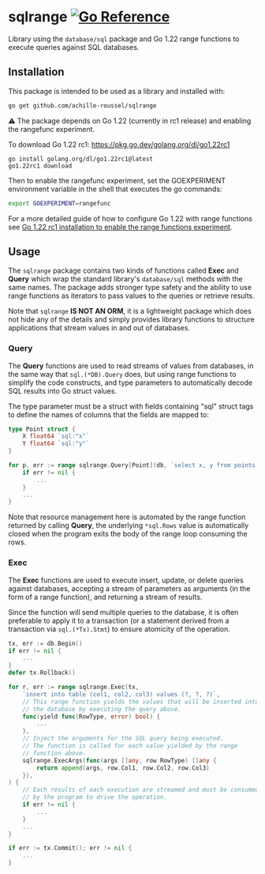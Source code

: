 # sqlrange [![Go Reference](https://pkg.go.dev/badge/github.com/achille-roussel/sqlrange.svg)](https://pkg.go.dev/github.com/achille-roussel/sqlrange)

[go1.22rc1]: https://gist.github.com/achille-roussel/5a9afe81c91891de4fad0bfe0965a9ea

Library using the `database/sql` package and Go 1.22 range functions to execute
queries against SQL databases.

## Installation

This package is intended to be used as a library and installed with:
```sh
go get github.com/achille-roussel/sqlrange
```

:warning: The package depends on Go 1.22 (currently in rc1 release) and
enabling the rangefunc experiment.

To download Go 1.22 rc1: https://pkg.go.dev/golang.org/dl/go1.22rc1
```
go install golang.org/dl/go1.22rc1@latest
go1.22rc1 download
```
Then to enable the rangefunc experiment, set the GOEXPERIMENT environment
variable in the shell that executes the go commands:
```sh
export GOEXPERIMENT=rangefunc
```

For a more detailed guide of how to configure Go 1.22 with range functions see
[Go 1.22 rc1 installation to enable the range functions experiment][go1.22rc1].

## Usage

The `sqlrange` package contains two kinds of functions called **Exec** and
**Query** which wrap the standard library's `database/sql` methods with the
same names. The package adds stronger type safety and the ability to use
range functions as iterators to pass values to the queries or retrieve results.

Note that `sqlrange` **IS NOT AN ORM**, it is a lightweight package which does
not hide any of the details and simply provides library functions to structure
applications that stream values in and out of databases.

### Query

The **Query** functions are used to read streams of values from databases,
in the same way that `sql.(*DB).Query` does, but using range functions to
simplify the code constructs, and type parameters to automatically decode
SQL results into Go struct values.

The type parameter must be a struct with fields containing "sql" struct tags
to define the names of columns that the fields are mapped to:
```go
type Point struct {
    X float64 `sql:"x"`
    Y float64 `sql:"y"`
}
```
```go
for p, err := range sqlrange.Query[Point](db, `select x, y from points`) {
    if err != nil {
        ...
    }
    ...
}
```
Note that resource management here is automated by the range function
returned by calling **Query**, the underlying `*sql.Rows` value is automatically
closed when the program exits the body of the range loop consuming the rows.

### Exec

The **Exec** functions are used to execute insert, update, or delete queries
against databases, accepting a stream of parameters as arguments (in the form of
a range function), and returning a stream of results.

Since the function will send multiple queries to the database, it is often
preferable to apply it to a transaction (or a statement derived from a
transaction via `sql.(*Tx).Stmt`) to ensure atomicity of the operation.

```go
tx, err := db.Begin()
if err != nil {
    ...
}
defer tx.Rollback()

for r, err := range sqlrange.Exec(tx,
    `insert into table (col1, col2, col3) values (?, ?, ?)`,
    // This range function yields the values that will be inserted into
    // the database by executing the query above.
    func(yield func(RowType, error) bool) {
        ...
    },
    // Inject the arguments for the SQL query being executed.
    // The function is called for each value yielded by the range
    // function above.
    sqlrange.ExecArgs(func(args []any, row RowType) []any {
        return append(args, row.Col1, row.Col2, row.Col3)
    }),
) {
    // Each results of each execution are streamed and must be consumed
    // by the program to drive the operation.
    if err != nil {
        ...
    }
    ...
}

if err := tx.Commit(); err != nil {
    ...
}
```

